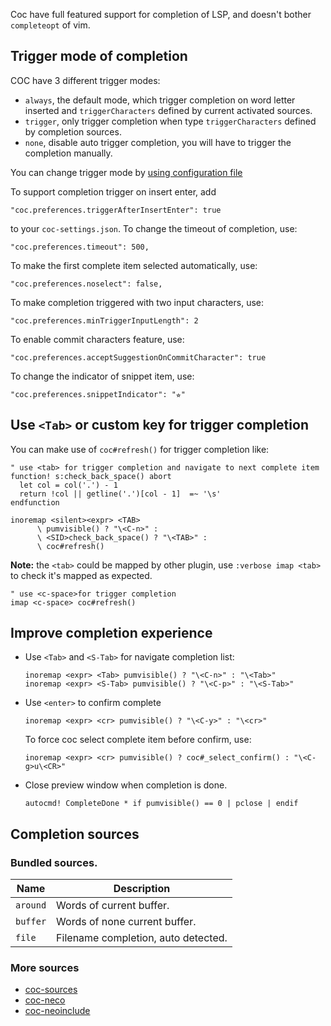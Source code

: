Coc have full featured support for completion of LSP, and doesn't bother `completeopt` of vim.

## Trigger mode of completion

COC have 3 different trigger modes:

* `always`, the default mode, which trigger completion on word letter inserted and `triggerCharacters` defined by current activated sources.
* `trigger`, only trigger completion when type `triggerCharacters` defined by completion sources.
* `none`, disable auto trigger completion, you will have to trigger the completion manually.

You can change trigger mode by [using configuration file](https://github.com/neoclide/coc.nvim/wiki/Using-configuration-file)

To support completion trigger on insert enter, add
  
    "coc.preferences.triggerAfterInsertEnter": true

to your `coc-settings.json`.
To change the timeout of completion, use:

	"coc.preferences.timeout": 500,

To make the first complete item selected automatically, use: 

	"coc.preferences.noselect": false,

To make completion triggered with two input characters, use: 

	"coc.preferences.minTriggerInputLength": 2

To enable commit characters feature, use: 

	"coc.preferences.acceptSuggestionOnCommitCharacter": true

To change the indicator of snippet item, use:

	"coc.preferences.snippetIndicator": "⭐︎"

## Use `<Tab>` or custom key for trigger completion

You can make use of `coc#refresh()` for trigger completion like:

``` vim
" use <tab> for trigger completion and navigate to next complete item
function! s:check_back_space() abort
  let col = col('.') - 1
  return !col || getline('.')[col - 1]  =~ '\s'
endfunction

inoremap <silent><expr> <TAB>
      \ pumvisible() ? "\<C-n>" :
      \ <SID>check_back_space() ? "\<TAB>" :
      \ coc#refresh()
```

**Note:** the `<tab>` could be mapped by other plugin, use `:verbose imap <tab>` to check it's mapped as expected.

``` vim
" use <c-space>for trigger completion
imap <c-space> coc#refresh()
```

## Improve completion experience

* Use `<Tab>` and `<S-Tab>` for navigate completion list:

   ``` vim
   inoremap <expr> <Tab> pumvisible() ? "\<C-n>" : "\<Tab>"
   inoremap <expr> <S-Tab> pumvisible() ? "\<C-p>" : "\<S-Tab>"
   ```

* Use `<enter>` to confirm complete
   ``` vim
   inoremap <expr> <cr> pumvisible() ? "\<C-y>" : "\<cr>"
   ```
  To force coc select complete item before confirm, use:
   ``` vim
   inoremap <expr> <cr> pumvisible() ? coc#_select_confirm() : "\<C-g>u\<CR>"
   ```

* Close preview window when completion is done.
    ``` vim
    autocmd! CompleteDone * if pumvisible() == 0 | pclose | endif
    ```
## Completion sources

### Bundled sources.

Name         | Description                                             
------------ | -------------                                           
`around`     | Words of current buffer.                                
`buffer`     | Words of none current buffer.                           
`file`       | Filename completion, auto detected.                    

### More sources

* [coc-sources](https://github.com/neoclide/coc-sources)
* [coc-neco](https://github.com/neoclide/coc-neco)
* [coc-neoinclude](https://github.com/jsfaint/coc-neoinclude)
